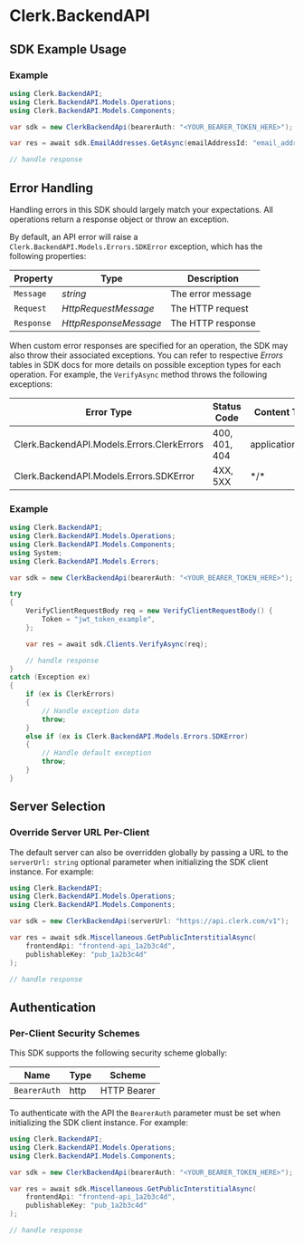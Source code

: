 # Clerk.BackendAPI


<!-- Start SDK Example Usage [usage] -->
## SDK Example Usage

### Example

```csharp
using Clerk.BackendAPI;
using Clerk.BackendAPI.Models.Operations;
using Clerk.BackendAPI.Models.Components;

var sdk = new ClerkBackendApi(bearerAuth: "<YOUR_BEARER_TOKEN_HERE>");

var res = await sdk.EmailAddresses.GetAsync(emailAddressId: "email_address_id_example");

// handle response
```
<!-- End SDK Example Usage [usage] -->

<!-- Start Error Handling [errors] -->
## Error Handling

Handling errors in this SDK should largely match your expectations. All operations return a response object or throw an exception.

By default, an API error will raise a `Clerk.BackendAPI.Models.Errors.SDKError` exception, which has the following properties:

| Property      | Type                  | Description           |
|---------------|-----------------------|-----------------------|
| `Message`     | *string*              | The error message     |
| `Request`     | *HttpRequestMessage*  | The HTTP request      |
| `Response`    | *HttpResponseMessage* | The HTTP response     |

When custom error responses are specified for an operation, the SDK may also throw their associated exceptions. You can refer to respective *Errors* tables in SDK docs for more details on possible exception types for each operation. For example, the `VerifyAsync` method throws the following exceptions:

| Error Type                                 | Status Code   | Content Type     |
| ------------------------------------------ | ------------- | ---------------- |
| Clerk.BackendAPI.Models.Errors.ClerkErrors | 400, 401, 404 | application/json |
| Clerk.BackendAPI.Models.Errors.SDKError    | 4XX, 5XX      | \*/\*            |

### Example

```csharp
using Clerk.BackendAPI;
using Clerk.BackendAPI.Models.Operations;
using Clerk.BackendAPI.Models.Components;
using System;
using Clerk.BackendAPI.Models.Errors;

var sdk = new ClerkBackendApi(bearerAuth: "<YOUR_BEARER_TOKEN_HERE>");

try
{
    VerifyClientRequestBody req = new VerifyClientRequestBody() {
        Token = "jwt_token_example",
    };

    var res = await sdk.Clients.VerifyAsync(req);

    // handle response
}
catch (Exception ex)
{
    if (ex is ClerkErrors)
    {
        // Handle exception data
        throw;
    }
    else if (ex is Clerk.BackendAPI.Models.Errors.SDKError)
    {
        // Handle default exception
        throw;
    }
}
```
<!-- End Error Handling [errors] -->

<!-- Start Server Selection [server] -->
## Server Selection

### Override Server URL Per-Client

The default server can also be overridden globally by passing a URL to the `serverUrl: string` optional parameter when initializing the SDK client instance. For example:
```csharp
using Clerk.BackendAPI;
using Clerk.BackendAPI.Models.Operations;
using Clerk.BackendAPI.Models.Components;

var sdk = new ClerkBackendApi(serverUrl: "https://api.clerk.com/v1");

var res = await sdk.Miscellaneous.GetPublicInterstitialAsync(
    frontendApi: "frontend-api_1a2b3c4d",
    publishableKey: "pub_1a2b3c4d"
);

// handle response
```
<!-- End Server Selection [server] -->

<!-- Start Authentication [security] -->
## Authentication

### Per-Client Security Schemes

This SDK supports the following security scheme globally:

| Name         | Type | Scheme      |
| ------------ | ---- | ----------- |
| `BearerAuth` | http | HTTP Bearer |

To authenticate with the API the `BearerAuth` parameter must be set when initializing the SDK client instance. For example:
```csharp
using Clerk.BackendAPI;
using Clerk.BackendAPI.Models.Operations;
using Clerk.BackendAPI.Models.Components;

var sdk = new ClerkBackendApi(bearerAuth: "<YOUR_BEARER_TOKEN_HERE>");

var res = await sdk.Miscellaneous.GetPublicInterstitialAsync(
    frontendApi: "frontend-api_1a2b3c4d",
    publishableKey: "pub_1a2b3c4d"
);

// handle response
```
<!-- End Authentication [security] -->

<!-- Placeholder for Future Speakeasy SDK Sections -->